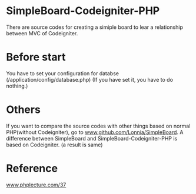 # SimpleBoard-Codeigniter-PHP
There are source codes for creating a simiple board to lear a relationship between MVC of Codeigniter.

# Before start
You have to set your configuration for databse (/application/config/database.php)
(If you have set it, you have to do nothing.)

# Others
If you want to compare the source codes with other things based on normal PHP(without Codeigniter),
go to www.github.com/Lonnia/SimpleBoard.
A difference between SimpleBoard and SimpleBoard-Codeigniter-PHP is based on Codeigniter.
(a result is same)

# Reference
www.phplecture.com/37
